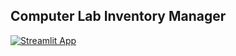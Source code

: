 ## Computer Lab Inventory Manager

[![Streamlit App](https://static.streamlit.io/badges/streamlit_badge_black_white.svg)](https://lab-inventory-manager.streamlit.app/)